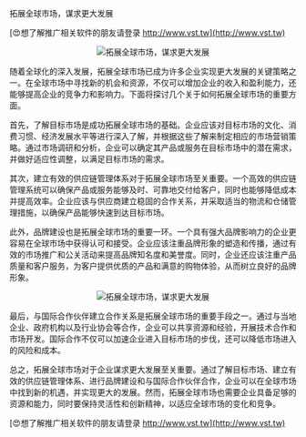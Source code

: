 拓展全球市场，谋求更大发展

[😍想了解推广相关软件的朋友请登录 http://www.vst.tw](http://www.vst.tw)

 <center><img src="https://vst.tw/MP4/tuiguang/png/7.png" alt="拓展全球市场，谋求更大发展"></center>

随着全球化的深入发展，拓展全球市场已成为许多企业实现更大发展的关键策略之一。在全球市场中寻找新的机会和资源，不仅可以增加企业的收入和盈利能力，还能够提高企业的竞争力和影响力。下面将探讨几个关于如何拓展全球市场的重要方面。

首先，了解目标市场是成功拓展全球市场的基础。企业应该对目标市场的文化、消费习惯、经济发展水平等进行深入了解，并根据这些了解来制定相应的市场营销策略。通过市场调研和分析，企业可以确定其产品或服务在目标市场中的潜在需求，并做好适应性调整，以满足目标市场的需求。

其次，建立有效的供应链管理体系对于拓展全球市场至关重要。一个高效的供应链管理系统可以确保产品或服务能够及时、可靠地交付给客户，同时也能够降低成本并提高效率。企业应该与供应商建立稳固的合作关系，并采取适当的物流和仓储管理措施，以确保产品能够快速到达目标市场。

此外，品牌建设也是拓展全球市场的重要一环。一个具有强大品牌影响力的企业更容易在全球市场中获得认可和接受。企业应该注重品牌形象的塑造和传播，通过有效的市场推广和公关活动来提高品牌知名度和美誉度。同时，企业还应该注重产品质量和客户服务，为客户提供优质的产品和满意的购物体验，从而树立良好的品牌形象。

 <center><img src="https://vst.tw/MP4/tuiguang/png/8.png" alt="拓展全球市场，谋求更大发展"></center>

最后，与国际合作伙伴建立合作关系是拓展全球市场的重要手段之一。通过与当地企业、政府机构以及行业协会等合作，企业可以共享资源和经验，开展技术合作和市场开发。国际合作不仅可以加速企业进入目标市场的步伐，还可以降低市场进入的风险和成本。

总之，拓展全球市场对于企业谋求更大发展至关重要。通过了解目标市场、建立有效的供应链管理体系、进行品牌建设和与国际合作伙伴合作，企业可以在全球市场中找到新的机遇，并实现更大的发展。然而，拓展全球市场也需要企业具备足够的资源和能力，同时要保持灵活性和创新精神，以适应全球市场的变化和竞争。

[😍想了解推广相关软件的朋友请登录 http://www.vst.tw](http://www.vst.tw)



